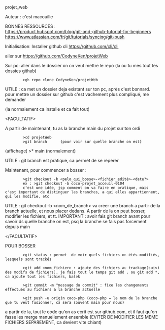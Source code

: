 projet_web

Auteur : c'est macouille

BONNES RESSOURCES :<br> https://product.hubspot.com/blog/git-and-github-tutorial-for-beginners <br>
                    https://www.atlassian.com/fr/git/tutorials/syncing/git-push

Initialisation:
Installer github cli https://github.com/cli/cli

aller sur https://github.com/CodyneKen/projetWeb

Sur pc:
aller dans le dossier on on veut mettre le repo (la ou tu mes tout tes dossies github)

            >gh repo clone CodyneKen/projetWeb
UTILE : ca met un dossier deja existant sur ton pc, après c'est bonnard.
        pour mettre un dossier sur github c'est vachement plus compliqué, me demander
        
(la normalement ca installe et ca fait tout)

\<FACULTATIF\>

A partir de maintenant, tu as la branche main du projet sur ton ordi

            >cd projetWeb
            >git branch      (pour voir sur quelle branche on est)
(affichage) >* main          (normalement)

UTILE : git branch est pratique, ca permet de se reperer 

Maintenant, pour commencer a bosser :
  
            >git checkout -b <pelo_qui_bosse>-<fichier_edité>-<date?>
            ex : >git checkout -b coco-projet_acceuil-0104
            c'est une idée, jsp comment on va faire en pratique, mais c'est important de distinguer les branches, a qui elles appartiennent, qui les modifie, etc
            
UTILE : git checkout -b <nom_de_branch> va creer une branch a partir de la branch actuelle, et nous placer dedans. A partir de la on peut bosser, modifier les fichiers, et tt. IMPORTANT : avoir fais git branch avant pour savoir ds quelle branche on est, psq la branche se fais pas forcement depuis main

\</FACULTATIF\>

POUR BOSSER
  
            >git status : permet  de voir quels fichiers on étés modifiés, lesquels sont trackés
            
            >git add <nom_fichier> : ajoute des fichiers au trackage(suivi des modifs de fichiers), je fais tout le temps git add . ou git add *, ca ajoute tout les fichiers, balek
            
            >git commit -m "message du commit" : fixe les changements effectués au fichiers a la branche actuelle
            
            >git push -u origin coco-php (coco-php = le nom de la branche que tu veut fusionner, ca sera souvent main pour nous)
a partir de la, tout le code qu'on as ecrit est sur github.com, et il faut qu'on fasse les merge manuellement ensemble
(EVITER DE MODIFIER LES MEME FICHIERS SEPAREMENT, ca devient vite chiant)
 
